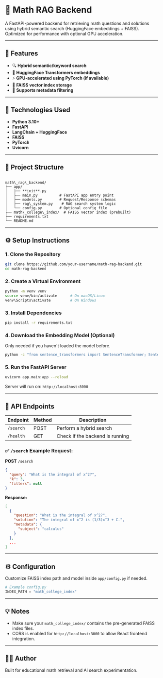 # 📘 Math RAG Backend

A FastAPI-powered backend for retrieving math questions and solutions using hybrid semantic search (HuggingFace embeddings + FAISS). Optimized for performance with optional GPU acceleration.

---

## 🚀 Features

- 🔍 **Hybrid semantic/keyword search**
- 🧠 **HuggingFace Transformers embeddings**
- ⚡ **GPU-accelerated using PyTorch (if available)**
- 🧭 **FAISS vector index storage**
- 🔐 **Supports metadata filtering**

---

## 🧰 Technologies Used

- **Python 3.10+**
- **FastAPI**
- **LangChain + HuggingFace**
- **FAISS**
- **PyTorch**
- **Uvicorn**

---

## 📁 Project Structure


```

math\_rag\_backend/
├── app/
│   ├── **init**.py
│   ├── main.py          # FastAPI app entry point
│   ├── models.py        # Request/Response schemas
│   ├── rag\_system.py    # RAG search system logic
│   └── config.py        # Optional config file
├── math\_college\_index/  # FAISS vector index (prebuilt)
├── requirements.txt
└── README.md

````

---

## ⚙️ Setup Instructions

### 1. Clone the Repository

```bash
git clone https://github.com/your-username/math-rag-backend.git
cd math-rag-backend
````

### 2. Create a Virtual Environment

```bash
python -m venv venv
source venv/bin/activate      # On macOS/Linux
venv\Scripts\activate         # On Windows
```

### 3. Install Dependencies

```bash
pip install -r requirements.txt
```

### 4. Download the Embedding Model (Optional)

Only needed if you haven't loaded the model before.

```bash
python -c "from sentence_transformers import SentenceTransformer; SentenceTransformer('sentence-transformers/paraphrase-multilingual-MiniLM-L12-v2')"
```

### 5. Run the FastAPI Server

```bash
uvicorn app.main:app --reload
```

Server will run on: `http://localhost:8000`

---

## 🔌 API Endpoints

| Endpoint  | Method | Description                     |
| --------- | ------ | ------------------------------- |
| `/search` | POST   | Perform a hybrid search         |
| `/health` | GET    | Check if the backend is running |

### ✅ `/search` Example Request:

**POST** `/search`

```json
{
  "query": "What is the integral of x^2?",
  "k": 3,
  "filters": null
}
```

**Response:**

```json
[
  {
    "question": "What is the integral of x^2?",
    "solution": "The integral of x^2 is (1/3)x^3 + C.",
    "metadata": {
      "subject": "calculus"
    }
  },
  ...
]
```

---

## ⚙️ Configuration

Customize FAISS index path and model inside `app/config.py` if needed.

```python
# Example config.py
INDEX_PATH = "math_college_index"
```

---

## 💡 Notes

* Make sure your `math_college_index/` contains the pre-generated FAISS index files.
* CORS is enabled for `http://localhost:3000` to allow React frontend integration.

---

## 👨‍💻 Author

Built for educational math retrieval and AI search experimentation.
